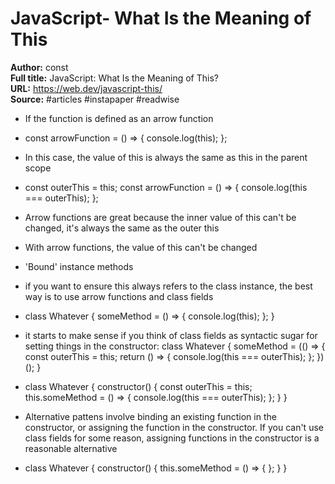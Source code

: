# JavaScript- What Is the Meaning of This

**Author:** const  
**Full title:** JavaScript: What Is the Meaning of This?  
**URL:** https://web.dev/javascript-this/  
**Source:** #articles #instapaper #readwise

- If the function is defined as an arrow function 
   
- const arrowFunction = () => {
  console.log(this);
  }; 
   
- In this case, the value of this is always the same as this in the parent scope 
   
- const outerThis = this;
  const arrowFunction = () => {
  console.log(this === outerThis);
  }; 
   
- Arrow functions are great because the inner value of this can't be changed, it's always the same as the outer this 
   
- With arrow functions, the value of this can't be changed 
   
- 'Bound' instance methods 
   
- if you want to ensure this always refers to the class instance, the best way is to use arrow functions and class fields 
   
- class Whatever {
  someMethod = () => {
  console.log(this);
  };
  } 
   
- it starts to make sense if you think of class fields as syntactic sugar for setting things in the constructor:
  class Whatever {
  someMethod = (() => {
  const outerThis = this;
  return () => {
  console.log(this === outerThis);
  };
  })();
  } 
   
- class Whatever {
  constructor() {
  const outerThis = this;
  this.someMethod = () => {
  console.log(this === outerThis);
  };
  }
  } 
   
- Alternative pattens involve binding an existing function in the constructor, or assigning the function in the constructor. If you can't use class fields for some reason, assigning functions in the constructor is a reasonable alternative 
   
- class Whatever {
  constructor() {
  this.someMethod = () => {
  };
  }
  } 
   
